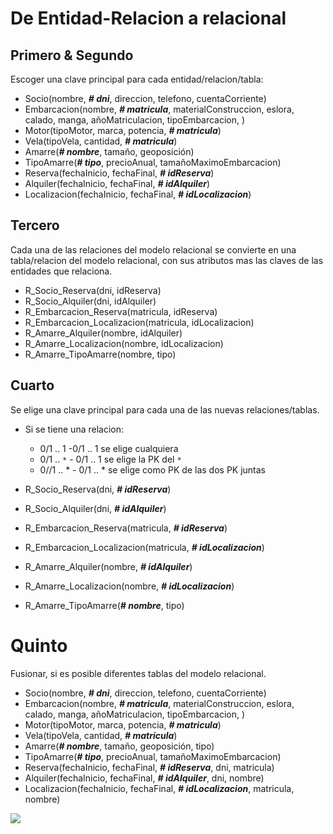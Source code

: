 # De Entidad-Relacion a relacional
##  Primero & Segundo
Escoger una clave principal para cada entidad/relacion/tabla:
- Socio(nombre, ***# dni***, direccion, telefono, cuentaCorriente)
- Embarcacion(nombre, ***# matricula***, materialConstruccion, eslora, calado, manga, añoMatriculacion, tipoEmbarcacion, )
- Motor(tipoMotor, marca, potencia, ***# matricula***)
- Vela(tipoVela, cantidad, ***# matricula***)
- Amarre(***# nombre***, tamaño, geoposición)
- TipoAmarre(***# tipo***, precioAnual, tamañoMaximoEmbarcacion)
- Reserva(fechaInicio, fechaFinal, ***# idReserva***)
- Alquiler(fechaInicio, fechaFinal, ***# idAlquiler***)
- Localizacion(fechaInicio, fechaFinal, ***# idLocalizacion***)

## Tercero
Cada una de las relaciones del modelo relacional se convierte en una tabla/relacion del modelo relacional, con sus atributos mas las claves de las entidades que relaciona.
- R_Socio_Reserva(dni, idReserva)
- R_Socio_Alquiler(dni, idAlquiler)
- R_Embarcacion_Reserva(matricula, idReserva)
- R_Embarcacion_Localizacion(matricula, idLocalizacion)
- R_Amarre_Alquiler(nombre, idAlquiler)
- R_Amarre_Localizacion(nombre, idLocalizacion)
- R_Amarre_TipoAmarre(nombre, tipo)

## Cuarto
Se elige una clave principal para cada una de las nuevas relaciones/tablas.
- Si se tiene una relacion:
	- 0/1 .. 1 -0/1 ..  1 se elige cualquiera
	- 0/1 .. `*` - 0/1 .. 1 se elige la PK del `*`
	- 0//1 .. * - 0/1 .. * se elige como PK de las dos PK juntas

- R_Socio_Reserva(dni, ***# idReserva***)
- R_Socio_Alquiler(dni, ***# idAlquiler***)
- R_Embarcacion_Reserva(matricula, ***# idReserva***)
- R_Embarcacion_Localizacion(matricula, ***# idLocalizacion***)
- R_Amarre_Alquiler(nombre, ***# idAlquiler***)
- R_Amarre_Localizacion(nombre, ***# idLocalizacion***)
- R_Amarre_TipoAmarre(***# nombre***, tipo)

# Quinto
Fusionar, si es posible diferentes tablas del modelo relacional.
- Socio(nombre, ***# dni***, direccion, telefono, cuentaCorriente)
- Embarcacion(nombre, ***# matricula***, materialConstruccion, eslora, calado, manga, añoMatriculacion, tipoEmbarcacion, )
- Motor(tipoMotor, marca, potencia, ***# matricula***)
- Vela(tipoVela, cantidad, ***# matricula***)
- Amarre(***# nombre***, tamaño, geoposición, tipo)
- TipoAmarre(***# tipo***, precioAnual, tamañoMaximoEmbarcacion)
- Reserva(fechaInicio, fechaFinal, ***# idReserva***, dni, matricula)
- Alquiler(fechaInicio, fechaFinal, ***# idAlquiler***, dni, nombre)
- Localizacion(fechaInicio, fechaFinal, ***# idLocalizacion***, matricula, nombre)

![](https://i.imgur.com/nIaOOOI.png)
